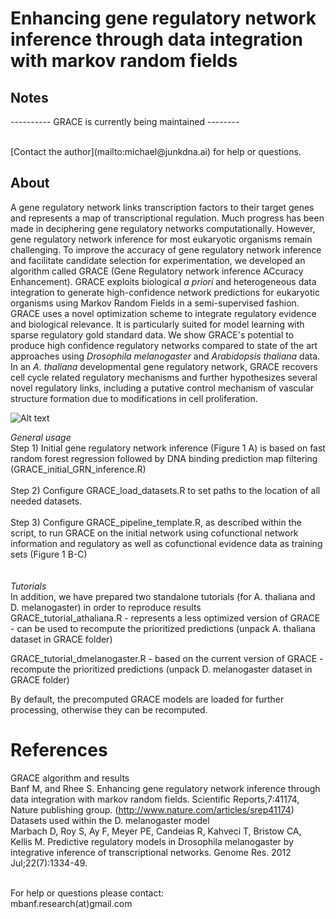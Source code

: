 # Enhancing gene regulatory network inference through data integration with markov random fields



## Notes
---------- GRACE is currently being maintained --------


<br>
[Contact the author](mailto:michael@junkdna.ai) for help or questions. 


## About
A gene regulatory network links transcription factors to their target genes and represents a map of transcriptional regulation. Much progress has been made in deciphering gene regulatory networks computationally. However, gene regulatory network inference for most eukaryotic organisms remain challenging. To improve the accuracy of gene regulatory network inference and facilitate candidate selection for experimentation, we developed an algorithm called GRACE (Gene Regulatory network inference ACcuracy Enhancement). GRACE exploits biological *a priori* and heterogeneous data integration to generate high-confidence network predictions for eukaryotic organisms using Markov Random Fields in a semi-supervised fashion. GRACE uses a novel optimization scheme to integrate regulatory evidence and biological relevance. It is particularly suited for model learning with sparse regulatory gold standard data. We show GRACE's potential to produce high confidence regulatory networks compared to state of the art approaches using *Drosophila melanogaster* and *Arabidopsis thaliana* data. In an *A. thaliana* developmental gene regulatory network, GRACE recovers cell cycle related regulatory mechanisms and further hypothesizes several novel regulatory links, including a putative control mechanism of vascular structure formation due to modifications in cell proliferation.
<br />

![Alt text](/inference_novel.jpg?raw=true "GRACE workflow")

*General usage* <br />
Step 1) Initial gene regulatory network inference (Figure 1 A) is based on fast random forest regression followed by DNA binding prediction map filtering (GRACE_initial_GRN_inference.R) <br/>
<br/>
Step 2) Configure GRACE_load_datasets.R to set paths to the location of all needed datasets.<br/>
<br/>
Step 3) Configure GRACE_pipeline_template.R, as described within the script, to run GRACE on the initial network using cofunctional network information and regulatory as well as cofunctional evidence data as training sets (Figure 1 B-C)<br/>
<br/>
<br/>
*Tutorials*<br />
In addition, we have prepared two standalone tutorials (for A. thaliana and D. melanogaster) in order to reproduce results <br/>
GRACE_tutorial_athaliana.R - represents a less optimized version of GRACE - can be used to recompute the prioritized predictions (unpack A. thaliana dataset in GRACE folder) <br/> 

GRACE_tutorial_dmelanogaster.R - based on the current version of GRACE - recompute the prioritized predictions (unpack D. melanogaster dataset in GRACE folder) <br/>

By default, the precomputed GRACE models are loaded for further processing, otherwise they can be recomputed. <br/>

# References



GRACE algorithm and results<br />
Banf M, and Rhee S. Enhancing gene regulatory network inference through data integration with markov random fields. Scientific Reports,7:41174, Nature publishing group. (http://www.nature.com/articles/srep41174)
<br />
Datasets used within the D. melanogaster model<br />
Marbach D, Roy S, Ay F, Meyer PE, Candeias R, Kahveci T, Bristow CA, Kellis M. Predictive regulatory models in Drosophila melanogaster by integrative inference of transcriptional networks. Genome Res. 2012 Jul;22(7):1334-49.

<br />
For help or questions please contact: <br />
mbanf.research(at)gmail.com

<br />

